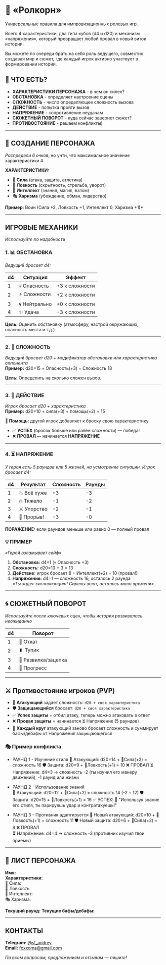 # 🎲 «Ролкорн»

Универсальные правила для импровизационных ролевых игр.

Всего 4 характеристики, два типа кубов (d4 и d20) и механизм «напряжения», который превращает любой провал в новый виток истории.

Вы  можете по очереди брать на себя роль ведущего, совместно создавая мир и сюжет, где каждый игрок активно участвует в формировании истории.

## 🎯 ЧТО ЕСТЬ?

- **ХАРАКТЕРИСТИКИ ПЕРСОНАЖА** - в чем он силен?  
- **ОБСТАНОВКА** - определяет настроение сцены  
- **СЛОЖНОСТЬ** - число определяющее сложность вызова  
- **ДЕЙСТВИЕ** - попытка пройти вызов  
- **НАПРЯЖЕНИЕ** - сопротивление неудачам  
- **СЮЖЕТНЫЙ ПОВОРОТ** - куда сейчас завернет сюжет?  
- **ПРОТИВОСТОЯНИЕ** - решаем конфликты) 


---

## 👤 СОЗДАНИЕ ПЕРСОНАЖА  
*Распредели 6 очков*, но учти, что максимальное значение характеристики 4

**ХАРАКТЕРИСТИКИ:**
- 💪 **Сила** (атака, защита, атлетика)  
- 🎯 **Ловкость** (скрытность, стрельба, уворот)  
- 🧠 **Интеллект** (знания, магия, взлом)  
- 🎭 **Харизма** (убеждение, обман, лидерство)

**Пример**: Воин (Силa +2, Ловкость +1, Интеллект 0, Харизма +1)*


---

## ИГРОВЫЕ МЕХАНИКИ  
*Используйте по надобности*

### 1. 📊 **ОБСТАНОВКА**  
*Ведущий бросает d4:*

| d4  | Ситуация      | Эффект         |
| --- | ------------- | -------------- |
| 1   | 💀 Опасность  | +3 к сложности |
| 2   | ⚡ Сложности   | +2 к сложности |
| 3   | 🌀 Нейтрально | +0 к сложности |
| 4   | ✨ Удача       | -3 к сложности |

**Цель**: Оценить обстановку (атмосферу, настрой окружающих, опасность места и т.д.)


---

### 2. 🎯 **СЛОЖНОСТЬ**  
*Ведущий бросает d20 + модификатор обстановки или характеристика оппонента*  
**Пример:** d20=15 + Опасность(+3) = Сложность 18

**Цель**: Определить на сколько сложен вызов. 


---

### 3. 🎲 **ДЕЙСТВИЕ**  
*Игрок бросает d20 + характеристика*  
**Пример:** d20=10 + сила(+3) + помощь(+2) = 15

**🤝 Помощь:** другой игрок добавляет к броску свою характеристику

- ✅ **УСПЕХ** (бросок больше или равен сложности) — победа!  
- ❌ **ПРОВАЛ** — начинается **НАПРЯЖЕНИЕ**


---

### 4. ⏳ **НАПРЯЖЕНИЕ**  
*У героя есть 5 раундов или 5 жизней, на усмотрение ситуации.
Игрок бросает d4:*

| d4  | Результат   | Сложность | Раунды |
| --- | ----------- | --------- | ------ |
| 1   | 💥 Всё хуже | +3        | -3     |
| 2   | 🔥 Тяжело   | -1        | -2     |
| 3   | ⚔️ Упорство | -2        | -1     |
| 4   | 🎯 Прорыв!  | -3        | -0     |

**ПОРАЖЕНИЕ:** если раундов меньше или равно 0 — полный провал

### 💡 ПРИМЕР

*«Герой взламывает сейф»*  
1. **Обстановка:** d4=1 (💀 Опасность +3)  
2. **Сложность:** d20=10 + 3 = 13  
3. **Действие:** игрок бросает 8 + Интеллект(+2) = 10 (провал!)  
4. **Напряжение:** d4=1 — сложность 16, осталось 2 раунда  
*«Ты задел сигнализацию! Сирены воют, осталось мало времени»*


---

##  🌀 **СЮЖЕТНЫЙ ПОВОРОТ**
*Используйте после ключевых сцен, чтобы история развивалась неожиданно*

| d4  | Поворот             |
| --- | ------------------- |
| 1   | 🔄 Откат            |
| 2   | ⏸️ Тупик            |
| 3   | 🌱 Развилка/зацепка |
| 4   | 🎯 Прогресс         |

---

## ⚔️ Противостояние игроков (PVP)

- 🎲 **Атакующий** задает сложность: `d20 + своя характеристика`  
- 🛡️ **Защищающийся** бросает: `d20 + своя характеристика`  
- ✅ **Успех защиты** = отбил атаку, теперь можно атаковать в ответ
- ❌ **Провал защиты** = начинается ⏳ Напряжение (5 раундов)  
- 🔁 **Каждый круг** атакующий заново бросает сложность и суммирует бафы/дебафы от Напряжения защищающегося

### 🎭 Пример конфликта

- РАУНД 1 - Изучение стиля
	🎲 Атакующий: d20=14 + 💪Сила(+2) = сложность 16
	🛡️ Защита: d20=9 + 🎯Ловкость(+1) = 10 ❌ ПРОВАЛ
	⏳ Напряжение: d4=3 → сложность -2 (ты изучил его манеру движений), -1 раунд или жизни

- РАУНД 2 - Использование знаний  
	🎲 Атакующий: d20=12 + 💪Сила(+2) = сложность 14 (-2 = 12)
	🛡️ Защита: d20=15 + 🎯Ловкость(+1) = 16 ✅ УСПЕХ!
	💬 "Используя знание его стиля, ты парируешь удар и контратакуешь!"

- РАУНД 3 - Противник адаптируется
	🎲 Новый атакующий: d20=10 + 🎯Ловкость(+1) = сложность 11
	🛡️ Новый защита: d20=6 + 💪Сила(+2) = 8 ❌ ПРОВАЛ  
	⏳ Напряжение: d4=4 → сложность -3 (противник изучил твои приемы)


---

## 📝 ЛИСТ ПЕРСОНАЖА

**Имя:**  
**Характеристики:**  
💪 Сила:  
🎯 Ловкость:  
🧠 Интеллект:  
🎭 Харизма:  

**Текущий раунд:**
**Текущие бафы/дебафы:**


---

## КОНТАКТЫ

**Telegram:** [@sf_andrey](https://t.me/sf_andrey)  
**Email:** foxxoma@gmail.com

*По всем вопросам, предложениям и отзывам — пишите!*

